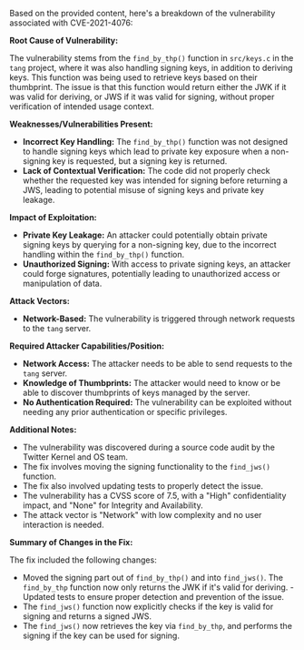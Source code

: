 Based on the provided content, here's a breakdown of the vulnerability associated with CVE-2021-4076:

**Root Cause of Vulnerability:**

The vulnerability stems from the `find_by_thp()` function in `src/keys.c` in the `tang` project, where it was also handling signing keys, in addition to deriving keys. This function was being used to retrieve keys based on their thumbprint.  The issue is that this function would return either the JWK if it was valid for deriving, or JWS if it was valid for signing, without proper verification of intended usage context.

**Weaknesses/Vulnerabilities Present:**

- **Incorrect Key Handling:** The `find_by_thp()` function was not designed to handle signing keys which lead to private key exposure when a non-signing key is requested, but a signing key is returned.
- **Lack of Contextual Verification:** The code did not properly check whether the requested key was intended for signing before returning a JWS, leading to potential misuse of signing keys and private key leakage.

**Impact of Exploitation:**

- **Private Key Leakage:** An attacker could potentially obtain private signing keys by querying for a non-signing key, due to the incorrect handling within the `find_by_thp()` function.
- **Unauthorized Signing:** With access to private signing keys, an attacker could forge signatures, potentially leading to unauthorized access or manipulation of data.

**Attack Vectors:**

- **Network-Based:** The vulnerability is triggered through network requests to the `tang` server.

**Required Attacker Capabilities/Position:**

- **Network Access:** The attacker needs to be able to send requests to the `tang` server.
- **Knowledge of Thumbprints:** The attacker would need to know or be able to discover thumbprints of keys managed by the server.
- **No Authentication Required:** The vulnerability can be exploited without needing any prior authentication or specific privileges.

**Additional Notes:**

- The vulnerability was discovered during a source code audit by the Twitter Kernel and OS team.
- The fix involves moving the signing functionality to the `find_jws()` function.
- The fix also involved updating tests to properly detect the issue.
- The vulnerability has a CVSS score of 7.5, with a "High" confidentiality impact, and "None" for Integrity and Availability.
- The attack vector is "Network" with low complexity and no user interaction is needed.

**Summary of Changes in the Fix:**

The fix included the following changes:
   - Moved the signing part out of `find_by_thp()` and into `find_jws()`. The `find_by_thp` function now only returns the JWK if it's valid for deriving.
    - Updated tests to ensure proper detection and prevention of the issue.
   - The `find_jws()` function now explicitly checks if the key is valid for signing and returns a signed JWS.
   - The `find_jws()` now retrieves the key via `find_by_thp`, and performs the signing if the key can be used for signing.